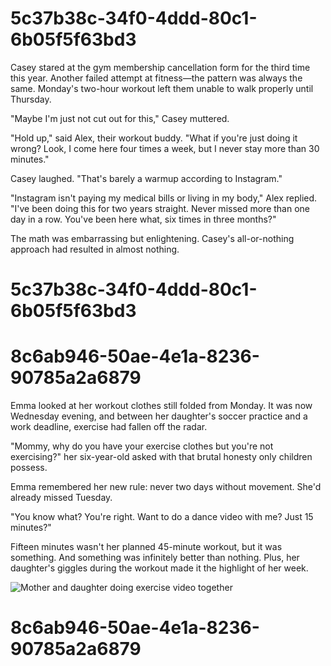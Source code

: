 

# 5c37b38c-34f0-4ddd-80c1-6b05f5f63bd3

Casey stared at the gym membership cancellation form for the third time this year. Another failed attempt at fitness—the pattern was always the same. Monday's two-hour workout left them unable to walk properly until Thursday.

"Maybe I'm just not cut out for this," Casey muttered.

"Hold up," said Alex, their workout buddy. "What if you're just doing it wrong? Look, I come here four times a week, but I never stay more than 30 minutes."

Casey laughed. "That's barely a warmup according to Instagram."

"Instagram isn't paying my medical bills or living in my body," Alex replied. "I've been doing this for two years straight. Never missed more than one day in a row. You've been here what, six times in three months?"

The math was embarrassing but enlightening. Casey's all-or-nothing approach had resulted in almost nothing.

# 5c37b38c-34f0-4ddd-80c1-6b05f5f63bd3



# 8c6ab946-50ae-4e1a-8236-90785a2a6879

Emma looked at her workout clothes still folded from Monday. It was now Wednesday evening, and between her daughter's soccer practice and a work deadline, exercise had fallen off the radar.

"Mommy, why do you have your exercise clothes but you're not exercising?" her six-year-old asked with that brutal honesty only children possess.

Emma remembered her new rule: never two days without movement. She'd already missed Tuesday.

"You know what? You're right. Want to do a dance video with me? Just 15 minutes?"

Fifteen minutes wasn't her planned 45-minute workout, but it was something. And something was infinitely better than nothing. Plus, her daughter's giggles during the workout made it the highlight of her week.

![Mother and daughter doing exercise video together](/images/knowledge-base/f47ac10b-58cc-4372-a567-0e02b2c3d486/mother-daughter-workout.png)

# 8c6ab946-50ae-4e1a-8236-90785a2a6879

